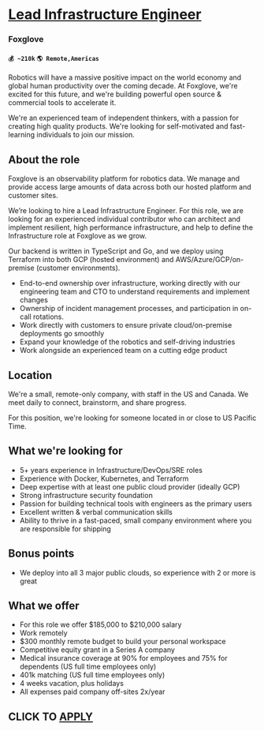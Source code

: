 # [Lead Infrastructure Engineer](https://www.remotewlb.com/apply/lead-infrastructure-engineer)  
### Foxglove  
#### `💰 ~210k` `🌎 Remote,Americas`  

Robotics will have a massive positive impact on the world economy and global human productivity over the coming decade. At Foxglove, we're excited for this future, and we're building powerful open source & commercial tools to accelerate it.

We're an experienced team of independent thinkers, with a passion for creating high quality products. We're looking for self-motivated and fast-learning individuals to join our mission.

## About the role

Foxglove is an observability platform for robotics data. We manage and provide access large amounts of data across both our hosted platform and customer sites.

We’re looking to hire a Lead Infrastructure Engineer. For this role, we are looking for an experienced individual contributor who can architect and implement resilient, high performance infrastructure, and help to define the Infrastructure role at Foxglove as we grow.

Our backend is written in TypeScript and Go, and we deploy using Terraform into both GCP (hosted environment) and AWS/Azure/GCP/on-premise (customer environments).

  * End-to-end ownership over infrastructure, working directly with our engineering team and CTO to understand requirements and implement changes
  * Ownership of incident management processes, and participation in on-call rotations.
  * Work directly with customers to ensure private cloud/on-premise deployments go smoothly
  * Expand your knowledge of the robotics and self-driving industries
  * Work alongside an experienced team on a cutting edge product

## Location

We're a small, remote-only company, with staff in the US and Canada. We meet daily to connect, brainstorm, and share progress.

For this position, we're looking for someone located in or close to US Pacific Time.

## What we're looking for

  * 5+ years experience in Infrastructure/DevOps/SRE roles
  * Experience with Docker, Kubernetes, and Terraform
  * Deep expertise with at least one public cloud provider (ideally GCP)
  * Strong infrastructure security foundation
  * Passion for building technical tools with engineers as the primary users
  * Excellent written & verbal communication skills
  * Ability to thrive in a fast-paced, small company environment where you are responsible for shipping

## Bonus points

  * We deploy into all 3 major public clouds, so experience with 2 or more is great

## What we offer

  * For this role we offer $185,000 to $210,000 salary
  * Work remotely
  * $300 monthly remote budget to build your personal workspace
  * Competitive equity grant in a Series A company
  * Medical insurance coverage at 90% for employees and 75% for dependents (US full time employees only)
  * 401k matching (US full time employees only)
  * 4 weeks vacation, plus holidays
  * All expenses paid company off-sites 2x/year

  
## CLICK TO [APPLY](https://www.remotewlb.com/apply/lead-infrastructure-engineer)

